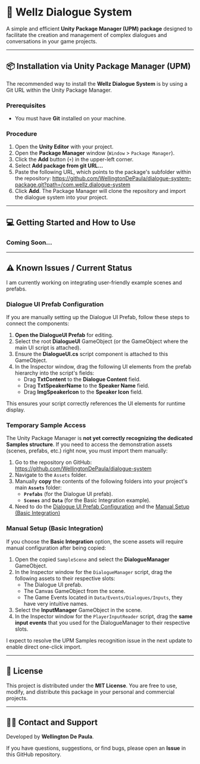 # 🚀 Wellz Dialogue System

A simple and efficient **Unity Package Manager (UPM) package** designed to facilitate the creation and management of complex dialogues and conversations in your game projects.

---

## 📦 Installation via Unity Package Manager (UPM)

The recommended way to install the **Wellz Dialogue System** is by using a Git URL within the Unity Package Manager.

### Prerequisites
* You must have **Git** installed on your machine.

### Procedure
1.  Open the **Unity Editor** with your project.
2.  Open the **Package Manager** window (`Window` > `Package Manager`).
3.  Click the **Add** button (`+`) in the upper-left corner.
4.  Select **Add package from git URL...**
5.  Paste the following URL, which points to the package's subfolder within the repository:
https://github.com/WellingtonDePaula/dialogue-system-package.git?path=/com.wellz.dialogue-system
6.  Click **Add**. The Package Manager will clone the repository and import the dialogue system into your project.

---

## 💻 Getting Started and How to Use

### Coming Soon...

---

## ⚠️ Known Issues / Current Status

I am currently working on integrating user-friendly example scenes and prefabs.

### Dialogue UI Prefab Configuration

If you are manually setting up the Dialogue UI Prefab, follow these steps to connect the components:

1.  **Open the DialogueUI Prefab** for editing.
2.  Select the root **DialogueUI** GameObject (or the GameObject where the main UI script is attached).
3.  Ensure the **DialogueUI.cs** script component is attached to this GameObject.
4.  In the Inspector window, drag the following UI elements from the prefab hierarchy into the script's fields:
    * Drag **TxtContent** to the **Dialogue Content** field.
    * Drag **TxtSpeakerName** to the **Speaker Name** field.
    * Drag **ImgSpeakerIcon** to the **Speaker Icon** field.

This ensures your script correctly references the UI elements for runtime display.

### Temporary Sample Access
The Unity Package Manager is **not yet correctly recognizing the dedicated Samples structure**. If you need to access the demonstration assets (scenes, prefabs, etc.) right now, you must import them manually:

1.  Go to the repository on GitHub: https://github.com/WellingtonDePaula/dialogue-system
2.  Navigate to the `Assets` folder.
3.  Manually **copy** the contents of the following folders into your project's main **`Assets`** folder:
    * **`Prefabs`** (for the Dialogue UI prefab).
    * **`Scenes`** and **`Data`** (for the Basic Integration example).
4. Need to do the [Dialogue UI Prefab Configuration](#dialogue-ui-prefab-configuration) and the [Manual Setup (Basic Integration)](#manual-setup-basic-integration)

### Manual Setup (Basic Integration)
If you choose the **Basic Integration** option, the scene assets will require manual configuration after being copied:

1.  Open the copied `SampleScene` and select the **DialogueManager** GameObject.
2.  In the Inspector window for the `DialogueManager` script, drag the following assets to their respective slots:
    * The Dialogue UI prefab.
    * The Canvas GameObject from the scene.
    * The Game Events located in `Data/Events/Dialogues/Inputs`, they have very intuitive names.
3.  Select the **InputManager** GameObject in the scene.
4.  In the Inspector window for the `PlayerInputReader` script, drag the **same input events** that you used for the DialogueManager to their respective slots.

I expect to resolve the UPM Samples recognition issue in the next update to enable direct one-click import.

---

## 📄 License

This project is distributed under the **MIT License**. You are free to use, modify, and distribute this package in your personal and commercial projects.

---

## 👨‍💻 Contact and Support

Developed by **Wellington De Paula**.

If you have questions, suggestions, or find bugs, please open an **Issue** in this GitHub repository.